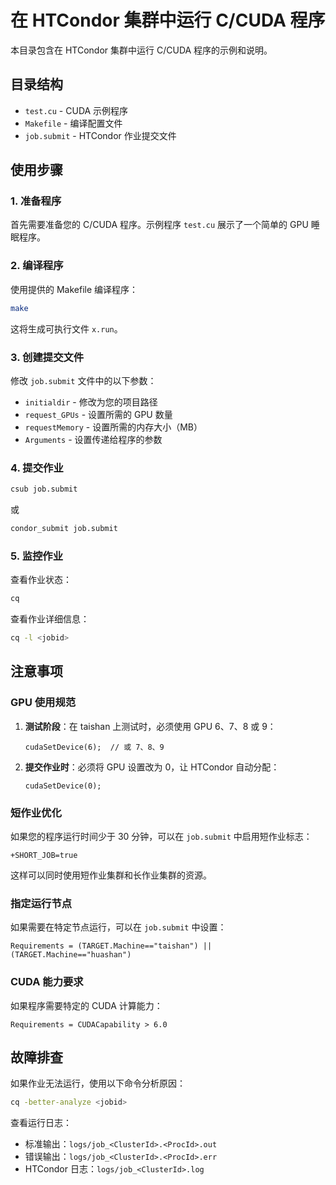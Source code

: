 # 在 HTCondor 集群中运行 C/CUDA 程序

本目录包含在 HTCondor 集群中运行 C/CUDA 程序的示例和说明。

## 目录结构

- `test.cu` - CUDA 示例程序
- `Makefile` - 编译配置文件
- `job.submit` - HTCondor 作业提交文件

## 使用步骤

### 1. 准备程序

首先需要准备您的 C/CUDA 程序。示例程序 `test.cu` 展示了一个简单的 GPU 睡眠程序。

### 2. 编译程序

使用提供的 Makefile 编译程序：

```bash
make
```

这将生成可执行文件 `x.run`。

### 3. 创建提交文件

修改 `job.submit` 文件中的以下参数：

- `initialdir` - 修改为您的项目路径
- `request_GPUs` - 设置所需的 GPU 数量
- `requestMemory` - 设置所需的内存大小（MB）
- `Arguments` - 设置传递给程序的参数

### 4. 提交作业

```bash
csub job.submit
```

或

```bash
condor_submit job.submit
```

### 5. 监控作业

查看作业状态：

```bash
cq
```

查看作业详细信息：

```bash
cq -l <jobid>
```

## 注意事项

### GPU 使用规范

1. **测试阶段**：在 taishan 上测试时，必须使用 GPU 6、7、8 或 9：

   ```cuda
   cudaSetDevice(6);  // 或 7、8、9
   ```

2. **提交作业时**：必须将 GPU 设置改为 0，让 HTCondor 自动分配：

   ```cuda
   cudaSetDevice(0);
   ```

### 短作业优化

如果您的程序运行时间少于 30 分钟，可以在 `job.submit` 中启用短作业标志：

```
+SHORT_JOB=true
```

这样可以同时使用短作业集群和长作业集群的资源。

### 指定运行节点

如果需要在特定节点运行，可以在 `job.submit` 中设置：

```
Requirements = (TARGET.Machine=="taishan") || (TARGET.Machine=="huashan")
```

### CUDA 能力要求

如果程序需要特定的 CUDA 计算能力：

```
Requirements = CUDACapability > 6.0
```

## 故障排查

如果作业无法运行，使用以下命令分析原因：

```bash
cq -better-analyze <jobid>
```

查看运行日志：

- 标准输出：`logs/job_<ClusterId>.<ProcId>.out`
- 错误输出：`logs/job_<ClusterId>.<ProcId>.err`
- HTCondor 日志：`logs/job_<ClusterId>.log`
